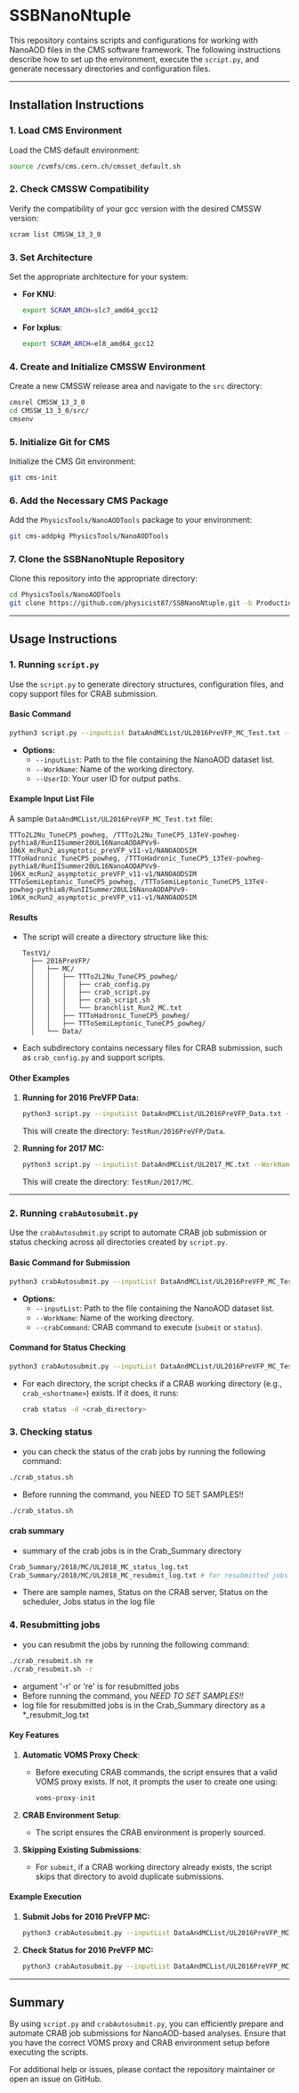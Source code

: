 # SSBNanoNtuple

This repository contains scripts and configurations for working with NanoAOD files in the CMS software framework. The following instructions describe how to set up the environment, execute the `script.py`, and generate necessary directories and configuration files.

---

## **Installation Instructions**

### **1. Load CMS Environment**
Load the CMS default environment:
```bash
source /cvmfs/cms.cern.ch/cmsset_default.sh
```

### **2. Check CMSSW Compatibility**
Verify the compatibility of your gcc version with the desired CMSSW version:
```bash
scram list CMSSW_13_3_0
```

### **3. Set Architecture**
Set the appropriate architecture for your system:
- **For KNU**:
  ```bash
  export SCRAM_ARCH=slc7_amd64_gcc12
  ```
- **For lxplus**:
  ```bash
  export SCRAM_ARCH=el8_amd64_gcc12
  ```

### **4. Create and Initialize CMSSW Environment**
Create a new CMSSW release area and navigate to the `src` directory:
```bash
cmsrel CMSSW_13_3_0
cd CMSSW_13_3_0/src/
cmsenv
```

### **5. Initialize Git for CMS**
Initialize the CMS Git environment:
```bash
git cms-init
```

### **6. Add the Necessary CMS Package**
Add the `PhysicsTools/NanoAODTools` package to your environment:
```bash
git cms-addpkg PhysicsTools/NanoAODTools
```

### **7. Clone the SSBNanoNtuple Repository**
Clone this repository into the appropriate directory:
```bash
cd PhysicsTools/NanoAODTools
git clone https://github.com/physicist87/SSBNanoNtuple.git -b Production_v1
```

---

## **Usage Instructions**

### **1. Running `script.py`**
Use the `script.py` to generate directory structures, configuration files, and copy support files for CRAB submission.

#### **Basic Command**
```bash
python3 script.py --inputList DataAndMCList/UL2016PreVFP_MC_Test.txt --WorkName TestV1 --UserID sha 
```

- **Options:**
  - `--inputList`: Path to the file containing the NanoAOD dataset list.
  - `--WorkName`: Name of the working directory.
  - `--UserID`: Your user ID for output paths.

#### **Example Input List File**
A sample `DataAndMCList/UL2016PreVFP_MC_Test.txt` file:
```plaintext
TTTo2L2Nu_TuneCP5_powheg, /TTTo2L2Nu_TuneCP5_13TeV-powheg-pythia8/RunIISummer20UL16NanoAODAPVv9-106X_mcRun2_asymptotic_preVFP_v11-v1/NANOAODSIM
TTToHadronic_TuneCP5_powheg, /TTToHadronic_TuneCP5_13TeV-powheg-pythia8/RunIISummer20UL16NanoAODAPVv9-106X_mcRun2_asymptotic_preVFP_v11-v1/NANOAODSIM
TTToSemiLeptonic_TuneCP5_powheg, /TTToSemiLeptonic_TuneCP5_13TeV-powheg-pythia8/RunIISummer20UL16NanoAODAPVv9-106X_mcRun2_asymptotic_preVFP_v11-v1/NANOAODSIM
```

#### **Results**
- The script will create a directory structure like this:
  ```plaintext
  TestV1/
    ├── 2016PreVFP/
    │   ├── MC/
    │   │   ├── TTTo2L2Nu_TuneCP5_powheg/
    │   │   │   ├── crab_config.py
    │   │   │   ├── crab_script.py
    │   │   │   ├── crab_script.sh
    │   │   │   └── branchlist_Run2_MC.txt
    │   │   ├── TTToHadronic_TuneCP5_powheg/
    │   │   ├── TTToSemiLeptonic_TuneCP5_powheg/
    │   └── Data/
  ```

- Each subdirectory contains necessary files for CRAB submission, such as `crab_config.py` and support scripts.

#### **Other Examples**
1. **Running for 2016 PreVFP Data:**
   ```bash
   python3 script.py --inputList DataAndMCList/UL2016PreVFP_Data.txt --WorkName TestRun --UserID myuser
   ```
   This will create the directory: `TestRun/2016PreVFP/Data`.

2. **Running for 2017 MC:**
   ```bash
   python3 script.py --inputList DataAndMCList/UL2017_MC.txt --WorkName TestRun --UserID sha 
   ```
   This will create the directory: `TestRun/2017/MC`.

---

### **2. Running `crabAutosubmit.py`**
Use the `crabAutosubmit.py` script to automate CRAB job submission or status checking across all directories created by `script.py`.

#### **Basic Command for Submission**
```bash
python3 crabAutosubmit.py --inputList DataAndMCList/UL2016PreVFP_MC_Test.txt --WorkName TestV1 --crabCommand submit
```

- **Options:**
  - `--inputList`: Path to the file containing the NanoAOD dataset list.
  - `--WorkName`: Name of the working directory.
  - `--crabCommand`: CRAB command to execute (`submit` or `status`).

#### **Command for Status Checking**
```bash
python3 crabAutosubmit.py --inputList DataAndMCList/UL2016PreVFP_MC_Test.txt --WorkName TestV1 --crabCommand status
```

- For each directory, the script checks if a CRAB working directory (e.g., `crab_<shortname>`) exists. If it does, it runs:
  ```bash
  crab status -d <crab_directory>
  ```

### **3. Checking status**
- you can check the status of the crab jobs by running the following command:
```bash
./crab_status.sh
```
- Before running the command, you NEED TO SET SAMPLES!!
```bash
./crab_status.sh
```
#### crab summary
- summary of the crab jobs is in the Crab_Summary directory
```bash
Crab_Summary/2018/MC/UL2018_MC_status_log.txt
Crab_Summary/2018/MC/UL2018_MC_resubmit_log.txt # for resubmitted jobs
```
- There are sample names, Status on the CRAB server, Status on the scheduler, Jobs status in the log file

### **4. Resubmitting jobs**
- you can resubmit the jobs by running the following command:
```bash
./crab_resubmit.sh re
./crab_resubmit.sh -r
```
- argument '-r' or 're' is for resubmitted jobs
- Before running the command, you *NEED TO SET SAMPLES!!*
- log file for resubmitted jobs is in the Crab_Summary directory as a *_resubmit_log.txt

#### **Key Features**
1. **Automatic VOMS Proxy Check**:
   - Before executing CRAB commands, the script ensures that a valid VOMS proxy exists. If not, it prompts the user to create one using:
     ```bash
     voms-proxy-init
     ```

2. **CRAB Environment Setup**:
   - The script ensures the CRAB environment is properly sourced.

3. **Skipping Existing Submissions**:
   - For `submit`, if a CRAB working directory already exists, the script skips that directory to avoid duplicate submissions.

#### **Example Execution**
1. **Submit Jobs for 2016 PreVFP MC:**
   ```bash
   python3 crabAutosubmit.py --inputList DataAndMCList/UL2016PreVFP_MC_Test.txt --WorkName TestV1 --crabCommand submit
   ```

2. **Check Status for 2016 PreVFP MC:**
   ```bash
   python3 crabAutosubmit.py --inputList DataAndMCList/UL2016PreVFP_MC_Test.txt --WorkName TestV1 --crabCommand status
   ```

---

## **Summary**
By using `script.py` and `crabAutosubmit.py`, you can efficiently prepare and automate CRAB job submissions for NanoAOD-based analyses. Ensure that you have the correct VOMS proxy and CRAB environment setup before executing the scripts.

For additional help or issues, please contact the repository maintainer or open an issue on GitHub.




